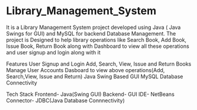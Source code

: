 # Library_Management_System
It is a Library Management System project developed using Java ( Java Swings for GUI) and MySQL for backend Database Management. The project is Designed to help library operations like Search Book, Add Book, Issue Book, Return Book along with Dashboard to view all these operations and user signup and login along with it

Features
User Signup and Login
Add, Search, View, Issue and Return Books
Manage User Accounts 
Dasboard to view above operations(Add, Search,View, Issue and Return)
Java Swing Based GUI
MySQL Database Connectivity

Tech Stack
Frontend- Java(Swing GUI)
Backend- GUI
IDE- NetBeans
Connector- JDBC(Java Database Connnectivity)


